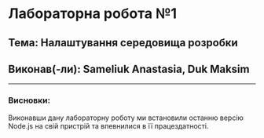 # Лабораторна робота №1
## Тема: Налаштування середовища розробки
## Виконав(-ли): Sameliuk Anastasia, Duk Maksim
---
### **Висновки:** 
 Виконавши дану лабораторну роботу ми встановили останню версію Node.js на свій пристрій та впевнилися в її працездатності.
```
